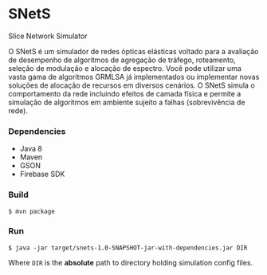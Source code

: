# SNetS
Slice Network Simulator

O SNetS é um simulador de redes ópticas elásticas voltado para a avaliação de desempenho de algoritmos de agregação de tráfego, roteamento, seleção de modulação e alocação de espectro. Você pode utilizar uma vasta gama de algoritmos GRMLSA já implementados ou implementar novas soluções de alocação de recursos em diversos cenários. O SNetS simula o comportamento da rede incluindo efeitos de camada física e permite a simulação de algoritmos em ambiente sujeito a falhas (sobrevivência de rede).

### Dependencies

- Java 8
- Maven
- GSON
- Firebase SDK

### Build

    $ mvn package

### Run

    $ java -jar target/snets-1.0-SNAPSHOT-jar-with-dependencies.jar DIR

Where `DIR` is the **absolute** path to directory holding simulation config
files.
